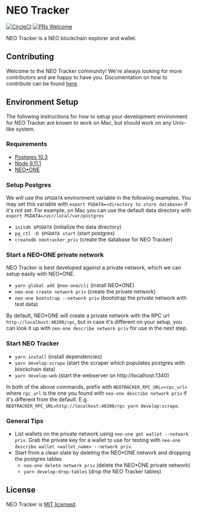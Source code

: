 # NEO Tracker
[![CircleCI](https://circleci.com/gh/neotracker/neotracker.svg?style=shield)](https://circleci.com/gh/neotracker/neotracker) [![PRs Welcome](https://img.shields.io/badge/PRs-welcome-brightgreen.svg)](.github/CONTRIBUTING.md)

NEO Tracker is a NEO blockchain explorer and wallet.

## Contributing

Welcome to the NEO Tracker community! We're always looking for more contributors and are happy to have you. Documentation on how to contribute can be found [here](.github/CONTRIBUTING.md).

## Environment Setup

The following instructions for how to setup your development environment for NEO Tracker are known to work on Mac, but should work on any Unix-like system.

### Requirements

 - [Postgres 10.3](https://www.postgresql.org/download/)
 - [Node 9.11.1](https://github.com/creationix/nvm)
 - [NEO•ONE](https://neo-one.io/)

### Setup Postgres

We will use the `$PGDATA` environment variable in the following examples. You may set this variable with `export PGDATA=<directory to store database>` if it's not set. For example, on Mac you can use the default data directory with `export PGDATA=/usr/local/var/postgres`

  - `initdb $PGDATA` (initialize the data directory)
  - `pg_ctl -D $PGDATA start` (start postgres)
  - `createdb neotracker_priv` (create the database for NEO Tracker)

### Start a NEO•ONE private network

NEO Tracker is best developed against a private network, which we can setup easily with NEO•ONE.

  - `yarn global add @neo-one/cli` (install NEO•ONE)
  - `neo-one create network priv` (create the private network)
  - `neo-one bootstrap --network priv` (bootstrap the private network with test data)

By default, NEO•ONE will create a private network with the RPC url `http://localhost:40200/rpc`, but in case it's different on your setup, you can look it up with `neo-one describe network priv` for use in the next step.

### Start NEO Tracker

  - `yarn install` (install dependencies)
  - `yarn develop:scrape` (start the scraper which populates postgres with blockchain data)
  - `yarn develop:web` (start the webserver on http://localhost:1340)

In both of the above commands, prefix with `NEOTRACKER_RPC_URL=<rpc_url>` where `rpc_url` is the one you found with `neo-one describe network priv` if it's different from the default. E.g. `NEOTRACKER_RPC_URL=http://localhost:40200/rpc yarn develop:scrape`.

### General Tips

  - List wallets on the private network using `neo-one get wallet --network priv`. Grab the private key for a wallet to use for testing with `neo-one describe wallet <wallet_name> --network priv`.
  - Start from a clean slate by deleting the NEO•ONE network and dropping the postgres tables
    - `neo-one delete network priv` (delete the NEO•ONE private network)
    - `yarn develop:drop-tables` (drop the NEO Tracker tables)

## License

NEO Tracker is [MIT licensed](./LICENSE).
